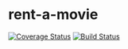 # rent-a-movie

[![Coverage Status](https://coveralls.io/repos/github/SvenWesterlaken/rent-a-movie/badge.svg?branch=master)](https://coveralls.io/github/SvenWesterlaken/rent-a-movie?branch=master)
[![Build Status](https://travis-ci.org/SvenWesterlaken/rent-a-movie.svg?branch=master)](https://travis-ci.org/SvenWesterlaken/rent-a-movie)
